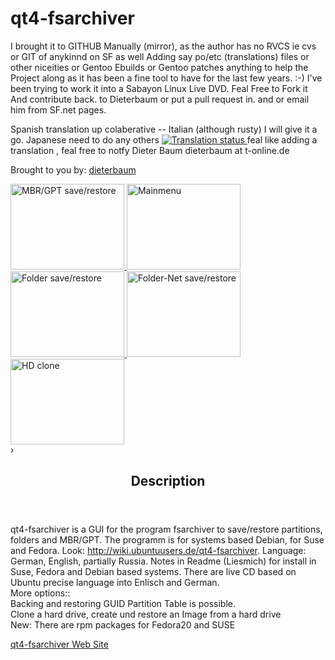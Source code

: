 qt4-fsarchiver
==============
I brought it to GITHUB Manually (mirror), as the author has no RVCS ie cvs or GIT of anykinnd on SF 
as well Adding say po/etc (translations)  files or other niceities or Gentoo Ebuilds or Gentoo patches anything to help the Project along as it has been a fine tool to have for the last few years. :-) 
I've been trying to work it into a Sabayon Linux Live DVD. 
Feal Free to Fork it And contribute back. to Dieterbaum or put a pull request in. 
and or email him from SF.net pages. 

Spanish translation up colaberative -- 
Italian (although rusty) I will give it a go. Japanese need to do 
any others 
<a href="https://hosted.weblate.org/engage/qt4-fsarchiver/?utm_source=widget">
<img src="https://hosted.weblate.org/widgets/qt4-fsarchiver/-/status-badge.png" alt="Translation status" />
</a>
feal like adding a translation , feal free to notfy 	 Dieter Baum dieterbaum at t-online.de

Brought to you by: <a
href="http://sourceforge.net/users/dieterbaum" itemprop="url"><span
itemprop="name">dieterbaum</span></a>
 <div style="visibility: visible; opacity: 1;" class="strip"> <a
rel="section" class="thumbnail"
href="http://a.fsdn.com/con/app/proj/qt4-fsarchiver/screenshots/330027.jpg"
title="MBR/GPT save/restore"> <img itemprop="screenshots"
src="http://a.fsdn.com/con/app/proj/qt4-fsarchiver/screenshots/330027.jpg/182/137"
alt="MBR/GPT save/restore" height="137" width="182"> </a> <a
rel="section" class="thumbnail"
href="http://a.fsdn.com/con/app/proj/qt4-fsarchiver/screenshots/329719.jpg"
title="Mainmenu"> <img itemprop="screenshots"
src="http://a.fsdn.com/con/app/proj/qt4-fsarchiver/screenshots/329719.jpg/182/137"
alt="Mainmenu" height="137" width="182"> </a> <a
rel="section" class="thumbnail"
href="http://a.fsdn.com/con/app/proj/qt4-fsarchiver/screenshots/330029.jpg"
title="Folder save/restore"> <img itemprop="screenshots"
src="http://a.fsdn.com/con/app/proj/qt4-fsarchiver/screenshots/330029.jpg/182/137"
alt="Folder save/restore" height="137" width="182"> </a> <a
rel="section" class="thumbnail"
href="http://a.fsdn.com/con/app/proj/qt4-fsarchiver/screenshots/folder-net.jpg"
title="Folder-Net save/restore"> <img itemprop="screenshots"
src="http://a.fsdn.com/con/app/proj/qt4-fsarchiver/screenshots/folder-net.jpg/182/137"
alt="Folder-Net save/restore" height="137" width="182"> </a>
<a rel="section" class="thumbnail"
href="http://a.fsdn.com/con/app/proj/qt4-fsarchiver/screenshots/clone.jpg"
title="HD clone"> <img itemprop="screenshots"
src="http://a.fsdn.com/con/app/proj/qt4-fsarchiver/screenshots/clone.jpg/182/137"
alt="HD clone" height="137" width="182"> </a> </div>
<div title="Next" class="next">›</div>
<section id="project-description">
<header>
<h2>Description</h2>
</header>
<p id="description" itemprop="description">qt4-fsarchiver is a GUI
for the program fsarchiver to save/restore partitions, folders
and MBR/GPT. The programm is for systems based Debian, for Suse
and Fedora. Look: <a
href="http://wiki.ubuntuusers.de/qt4-fsarchiver">http://wiki.ubuntuusers.de/qt4-fsarchiver</a>.
Language: German, English, partially Russia. Notes in Readme
(Liesmich) for install in Suse, Fedora and Debian based systems.
There are live CD based on Ubuntu precise language into Enlisch
and German. <br>
More options::<br>
Backing and restoring GUID Partition Table is possible.<br>
Clone a hard drive, create und restore an Image from a hard
drive<br>
New: There are rpm packages for Fedora20 and SUSE</p>
<p> <a id="homepage" class="pspbtn"
href="http://qt4-fsarchiver.sourceforge.net"
title="qt4-fsarchiver Web Site">qt4-fsarchiver Web Site</a> </p>
</section>

